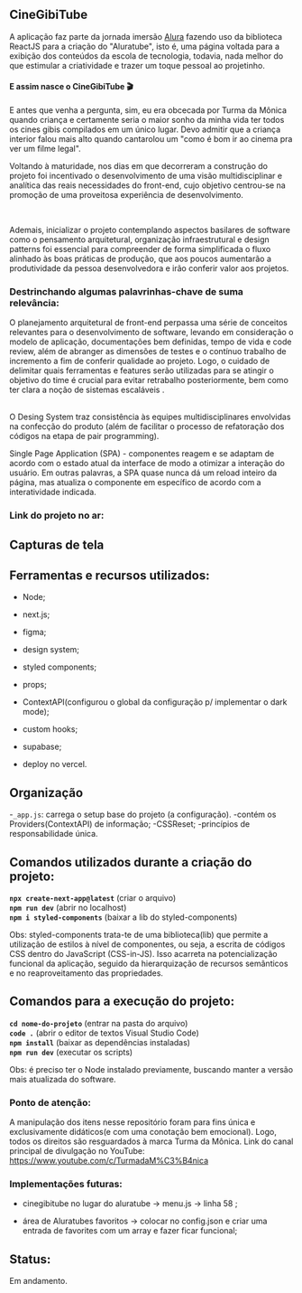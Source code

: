 ## CineGibiTube
A aplicação faz parte da jornada imersão [Alura](https://www.alura.com.br/) fazendo uso da biblioteca ReactJS para a criação do "Aluratube", isto é, uma página voltada para a exibição dos conteúdos da escola de tecnologia, todavia, nada melhor do que estimular a criatividade e trazer um toque pessoal ao projetinho. <br>
#### E assim nasce o CineGibiTube 🎬 <br>
E antes que venha a pergunta, sim, eu era obcecada por Turma da Mônica quando criança e certamente seria o maior sonho da minha vida ter todos os cines gibis compilados em um único lugar. Devo admitir que a criança interior falou mais alto quando cantarolou um "como é bom ir ao cinema pra ver um filme legal".

Voltando à maturidade, nos dias em que decorreram a construção do projeto foi incentivado o desenvolvimento de uma visão multidisciplinar e analítica das reais necessidades do front-end, cujo objetivo centrou-se na promoção de uma proveitosa experiência de desenvolvimento.

<br>

Ademais, inicializar o projeto contemplando aspectos basilares de software como o pensamento arquitetural, organização infraestrutural e design patterns foi essencial para compreender de forma simplificada o fluxo alinhado às boas práticas de produção, que aos poucos aumentarão a produtividade da pessoa desenvolvedora e irão conferir valor aos projetos.

### Destrinchando algumas palavrinhas-chave de suma relevância:

O planejamento arquitetural de front-end perpassa uma série de conceitos relevantes para o desenvolvimento de software, levando em consideração o modelo de aplicação, documentações bem definidas, tempo de vida e code review, além de abranger as dimensões de testes e o contínuo trabalho de incremento a fim de conferir qualidade ao projeto. Logo, o cuidado de delimitar quais ferramentas e features serão utilizadas para se atingir o objetivo do time é crucial para evitar retrabalho posteriormente, bem como ter clara a noção de sistemas escaláveis .
<br>

<!-- A organização infraestrutural possibilita que um trabalho complexo seja aprimorado através de um modelo de resolução 
processos e padrões bem definidos que ajudarão a reduzir erros, fazendo com que o foco seja a robustez e confiabilidade do produto.

 partes sensíveis p/ o negócio
 escalabilidade dos produtos
 padrões de código, abordagens e conceitos voltados às boas práticas de entrega. -->


<br>
O Desing System traz consistência às equipes multidisciplinares envolvidas na confecção do produto (além de facilitar o processo de refatoração dos códigos na etapa de pair programming).

<br>

Single Page Application (SPA) - componentes reagem e se adaptam de acordo com o estado atual da interface de modo a otimizar a interação do usuário. Em outras palavras, a SPA quase nunca dá um reload inteiro da página, mas atualiza o componente em específico de acordo com a interatividade indicada.

### Link do projeto no ar: 


## Capturas de tela 

## Ferramentas e recursos utilizados:
<ul>
	<li>Node;</li>
</ul>

<ul>
	<li>next.js;</li>
</ul>

<ul>
	<li>figma;</li>
</ul>

<ul>
	<li>design system;</li>
</ul>

<ul>
	<li>styled components;</li>
</ul>

<ul>
	<li>props;</li>
</ul>

<ul>
	<li>ContextAPI(configurou o global da configuração p/ implementar o dark mode);</li>
</ul>

<ul>
	<li>custom hooks;</li>
</ul>

<ul>
	<li>supabase;</li>
</ul>

<ul>
	<li>deploy no vercel.</li>
</ul>

## Organização
-`_app.js`: carrega o setup base do projeto (a configuração).
	-contém os Providers(ContextAPI) de informação;
	-CSSReset;
	-princípios de responsabilidade única.

## Comandos utilizados durante a criação do projeto:
****`npx create-next-app@latest`**** (criar o arquivo) <br>
****`npm run dev`**** (abrir no localhost) <br>
****`npm i styled-components`**** (baixar a lib do styled-components) <br>

Obs: styled-components trata-te de uma biblioteca(lib) que permite a utilização de estilos à nível de componentes, ou seja, a escrita de códigos CSS dentro do JavaScript (CSS-in-JS). Isso acarreta na potencialização funcional da aplicação, seguido da hierarquização de recursos semânticos e no reaproveitamento das propriedades.


## Comandos para a execução do projeto:
****`cd nome-do-projeto`**** (entrar na pasta do arquivo) <br>
****`code .`**** (abrir o editor de textos Visual Studio Code) <br>
****`npm install`**** (baixar as dependências instaladas) <br>
****`npm run dev`**** (executar os scripts) <br>

Obs: é preciso ter o Node instalado previamente, buscando manter a versão mais atualizada do software. <br>


### Ponto de atenção:
A manipulação dos itens nesse repositório foram para fins única e exclusivamente didáticos(e com uma conotação bem emocional). Logo, todos os direitos são resguardados à marca Turma da Mônica.
Link do canal principal de divulgação no YouTube: <br>
https://www.youtube.com/c/TurmadaM%C3%B4nica

### Implementações futuras:
<ul>
	<li>cinegibitube no lugar do aluratube -> menu.js -> linha 58 ;</li>
</ul>

<ul>
	<li>área de Aluratubes favoritos -> colocar no config.json e criar uma entrada de favorites com um array e fazer ficar funcional;</li>
</ul>





## Status:
Em andamento.
